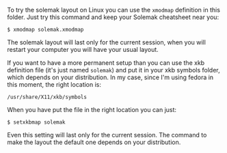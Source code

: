 To try the solemak layout on Linux you can use the `xmodmap` definition in this
folder. Just try this command and keep your Solemak cheatsheet near you:

    $ xmodmap solemak.xmodmap

The solemak layout will last only for the current session, when you
will restart your computer you will have your usual layout.

If you want to have a more permanent setup than you can use the xkb definition
file (it's just named `solemak`) and put it in your xkb symbols folder, which
depends on your distribution.  In my case, since I'm using fedora in this
moment, the right location is:

    /usr/share/X11/xkb/symbols

When you have put the file in the right location you can just:

    $ setxkbmap solemak

Even this setting will last only for the current session. The command to make
the layout the default one depends on your distribution.
